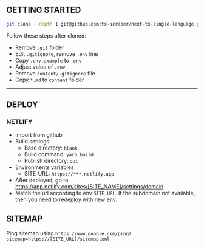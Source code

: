 ## GETTING STARTED

```bash
git clone --depth 1 git@github.com:tx-scraper/next-tx-single-language.git folder-name
```

Follow these steps after cloned:

- Remove `.git` folder
- Edit `.gitignore`, remove `.env` line
- Copy `.env.example` to `.env`
- Adjust value of `.env`
- Remove `content/.gitignore` file
- Copy `*.md` to `content` folder

---

## DEPLOY

### NETLIFY

- Import from github
- Build settings:
    - Base directory: `blank`
    - Build command: `yarn build`
    - Publish directory: `out`
- Environments variables
    - SITE_URL: `https://***.netlify.app`
- After deployed, go to https://app.netlify.com/sites/[SITE_NAME]/settings/domain
- Match the url according to env `SITE_URL`. If the subdomain not available, then you need to redeploy with new env.

## SITEMAP

Ping sitemap using `https://www.google.com/ping?sitemap=https://[SITE_URL]/sitemap.xml`